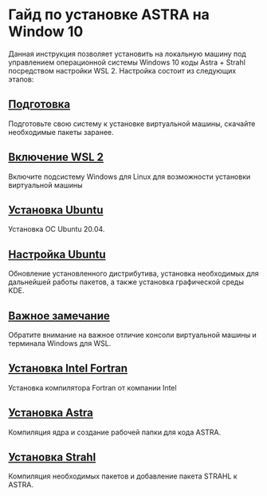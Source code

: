 Гайд по установке ASTRA на Window 10
============

Данная инструкция позволяет установить на локальную машину под управлением операционной системы Windows 10 коды Astra + Strahl посредством настройки WSL 2. Настройка состоит из следующих этапов:

## [Подготовка](1-system-setup.html)
Подготовьте свою систему к установке виртуальной машины, скачайте необходимые пакеты заранее.

## [Включение WSL 2](2-wsl-setup.html)
Включите подсистему Windows для Linux для возможности установки виртуальной машины

## [Установка Ubuntu](3-ubuntu-install.html#установка-ubuntu)
Установка ОС Ubuntu 20.04.

## [Настройка Ubuntu](3-ubuntu-install.html#настройка-ubuntu)
Обновление установленного дистрибутива, установка необходимых для дальнейшей работы пакетов, а также установка графической среды KDE.

## [Важное замечание](3-ubuntu-install.html#важное-замечание)
Обратите внимание на важное отличие консоли виртуальной машины и терминала Windows для WSL.

## [Установка Intel Fortran](4-fortran-install.html)
Установка компилятора Fortran от компании Intel

## [Установка Astra](5-astra-install.html)
Компиляция ядра и создание рабочей папки для кода ASTRA.

## [Установка Strahl](6-strahl-install.html)
Компиляция необходимых пакетов и добавление пакета STRAHL к ASTRA.
